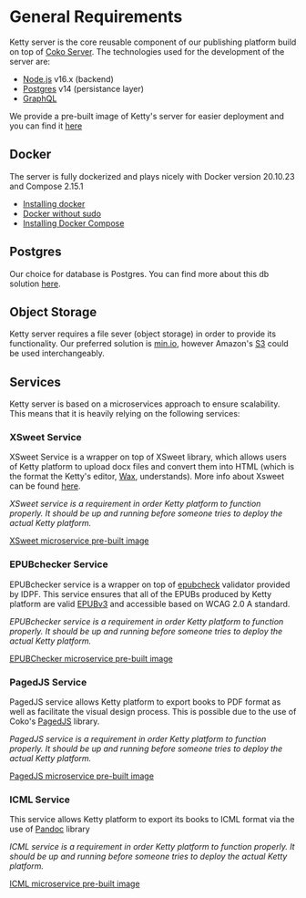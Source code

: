 # General Requirements

Ketty server is the core reusable component of our publishing platform build on top of [Coko Server](https://gitlab.coko.foundation/cokoapps/server). The technologies used for the development of the server are:

- [Node.js](https://nodejs.org/en/) v16.x (backend)
- [Postgres](https://www.postgresql.org/) v14 (persistance layer)
- [GraphQL](https://www.apollographql.com/)

We provide a pre-built image of Ketty's server for easier deployment and you can find it [here](https://hub.docker.com/r/cokoapps/ketty-server)

## Docker

The server is fully dockerized and plays nicely with Docker version 20.10.23 and Compose 2.15.1

- [Installing docker](https://docs.docker.com/engine/install)
- [Docker without sudo](https://docs.docker.com/engine/install/linux-postinstall/)
- [Installing Docker Compose](https://docs.docker.com/compose/install/)

## Postgres

Our choice for database is Postgres. You can find more about this db solution [here](https://www.postgresql.org/docs/12/index.html).

## Object Storage

Ketty server requires a file sever (object storage) in order to provide its functionality. Our preferred solution is [min.io](https://min.io/), however Amazon's [S3](https://aws.amazon.com/s3/) could be used interchangeably.

## Services

Ketty server is based on a microservices approach to ensure scalability. This means that it is heavily relying on the following services:

### XSweet Service

XSweet Service is a wrapper on top of XSweet library, which allows users of Ketty platform to upload docx files and convert them into HTML (which is the format the Ketty's editor, [Wax](https://gitlab.coko.foundation/wax/wax-prosemirror), understands). More info about Xsweet can be found [here](https://xsweet.org/).

_XSweet service is a requirement in order Ketty platform to function properly. It should be up and running before someone tries to deploy the actual Ketty platform._

[XSweet microservice pre-built image](https://hub.docker.com/r/cokoapps/xsweet)

### EPUBchecker Service

EPUBchecker service is a wrapper on top of [epubcheck](https://github.com/w3c/epubcheck) validator provided by IDPF. This service ensures that all of the EPUBs produced by Ketty platform are valid [EPUBv3](https://www.w3.org/TR/epub-overview-33/) and accessible based on WCAG 2.0 A standard.

_EPUBchecker service is a requirement in order Ketty platform to function properly. It should be up and running before someone tries to deploy the actual Ketty platform._

[EPUBChecker microservice pre-built image](https://hub.docker.com/r/cokoapps/epubchecker)

### PagedJS Service

PagedJS service allows Ketty platform to export books to PDF format as well as facilitate the visual design process. This is possible due to the use of Coko's [PagedJS](https://www.pagedjs.org/) library.

_PagedJS service is a requirement in order Ketty platform to function properly. It should be up and running before someone tries to deploy the actual Ketty platform._

[PagedJS microservice pre-built image](https://hub.docker.com/r/cokoapps/pagedjs)

### ICML Service

This service allows Ketty platform to export its books to ICML format via the use of [Pandoc](https://pandoc.org/) library

_ICML service is a requirement in order Ketty platform to function properly. It should be up and running before someone tries to deploy the actual Ketty platform._

[ICML microservice pre-built image](https://hub.docker.com/r/cokoapps/icml)

